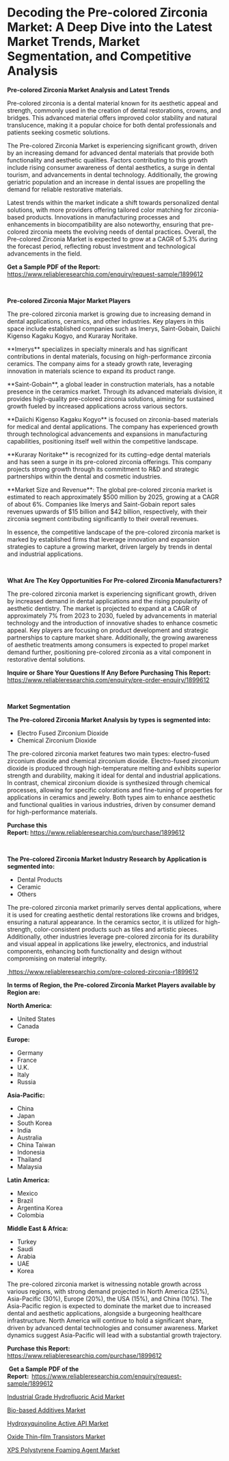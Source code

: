 <p><h1>Decoding the Pre-colored Zirconia Market: A Deep Dive into the Latest Market Trends, Market Segmentation, and Competitive Analysis</h1></p><p><strong>Pre-colored Zirconia Market Analysis and Latest Trends</strong></p>
<p><p>Pre-colored zirconia is a dental material known for its aesthetic appeal and strength, commonly used in the creation of dental restorations, crowns, and bridges. This advanced material offers improved color stability and natural translucence, making it a popular choice for both dental professionals and patients seeking cosmetic solutions.</p><p>The Pre-colored Zirconia Market is experiencing significant growth, driven by an increasing demand for advanced dental materials that provide both functionality and aesthetic qualities. Factors contributing to this growth include rising consumer awareness of dental aesthetics, a surge in dental tourism, and advancements in dental technology. Additionally, the growing geriatric population and an increase in dental issues are propelling the demand for reliable restorative materials.</p><p>Latest trends within the market indicate a shift towards personalized dental solutions, with more providers offering tailored color matching for zirconia-based products. Innovations in manufacturing processes and enhancements in biocompatibility are also noteworthy, ensuring that pre-colored zirconia meets the evolving needs of dental practices. Overall, the Pre-colored Zirconia Market is expected to grow at a CAGR of 5.3% during the forecast period, reflecting robust investment and technological advancements in the field.</p></p>
<p><strong>Get a Sample PDF of the Report:&nbsp;</strong> <a href="https://www.reliableresearchiq.com/enquiry/request-sample/1899612?utm_campaign=1876&utm_medium=2&utm_source=Github&utm_content=ia&utm_term=04022025&utm_id=pre-colored-zirconia">https://www.reliableresearchiq.com/enquiry/request-sample/1899612</a></p>
<p>&nbsp;</p>
<p><strong>Pre-colored Zirconia Major Market Players</strong></p>
<p><p>The pre-colored zirconia market is growing due to increasing demand in dental applications, ceramics, and other industries. Key players in this space include established companies such as Imerys, Saint-Gobain, Daiichi Kigenso Kagaku Kogyo, and Kuraray Noritake.</p><p>**Imerys** specializes in specialty minerals and has significant contributions in dental materials, focusing on high-performance zirconia ceramics. The company aims for a steady growth rate, leveraging innovation in materials science to expand its product range.</p><p>**Saint-Gobain**, a global leader in construction materials, has a notable presence in the ceramics market. Through its advanced materials division, it provides high-quality pre-colored zirconia solutions, aiming for sustained growth fueled by increased applications across various sectors.</p><p>**Daiichi Kigenso Kagaku Kogyo** is focused on zirconia-based materials for medical and dental applications. The company has experienced growth through technological advancements and expansions in manufacturing capabilities, positioning itself well within the competitive landscape.</p><p>**Kuraray Noritake** is recognized for its cutting-edge dental materials and has seen a surge in its pre-colored zirconia offerings. This company projects strong growth through its commitment to R&D and strategic partnerships within the dental and cosmetic industries.</p><p>**Market Size and Revenue**: The global pre-colored zirconia market is estimated to reach approximately $500 million by 2025, growing at a CAGR of about 6%. Companies like Imerys and Saint-Gobain report sales revenues upwards of $15 billion and $42 billion, respectively, with their zirconia segment contributing significantly to their overall revenues.</p><p>In essence, the competitive landscape of the pre-colored zirconia market is marked by established firms that leverage innovation and expansion strategies to capture a growing market, driven largely by trends in dental and industrial applications.</p></p>
<p>&nbsp;</p>
<p><strong>What Are The Key Opportunities For Pre-colored Zirconia Manufacturers?</strong></p>
<p><p>The pre-colored zirconia market is experiencing significant growth, driven by increased demand in dental applications and the rising popularity of aesthetic dentistry. The market is projected to expand at a CAGR of approximately 7% from 2023 to 2030, fueled by advancements in material technology and the introduction of innovative shades to enhance cosmetic appeal. Key players are focusing on product development and strategic partnerships to capture market share. Additionally, the growing awareness of aesthetic treatments among consumers is expected to propel market demand further, positioning pre-colored zirconia as a vital component in restorative dental solutions.</p></p>
<p><strong>Inquire or Share Your Questions If Any Before Purchasing This Report:</strong> <a href="https://www.reliableresearchiq.com/enquiry/pre-order-enquiry/1899612?utm_campaign=1876&utm_medium=2&utm_source=Github&utm_content=ia&utm_term=04022025&utm_id=pre-colored-zirconia">https://www.reliableresearchiq.com/enquiry/pre-order-enquiry/1899612</a></p>
<p>&nbsp;</p>
<p><strong>Market Segmentation</strong></p>
<p><strong>The Pre-colored Zirconia Market Analysis by types is segmented into:</strong></p>
<p><ul><li>Electro Fused Zirconium Dioxide</li><li>Chemical Zirconium Dioxide</li></ul></p>
<p><p>The pre-colored zirconia market features two main types: electro-fused zirconium dioxide and chemical zirconium dioxide. Electro-fused zirconium dioxide is produced through high-temperature melting and exhibits superior strength and durability, making it ideal for dental and industrial applications. In contrast, chemical zirconium dioxide is synthesized through chemical processes, allowing for specific colorations and fine-tuning of properties for applications in ceramics and jewelry. Both types aim to enhance aesthetic and functional qualities in various industries, driven by consumer demand for high-performance materials.</p></p>
<p><strong>Purchase this Report:&nbsp;</strong><a href="https://www.reliableresearchiq.com/purchase/1899612?utm_campaign=1876&utm_medium=2&utm_source=Github&utm_content=ia&utm_term=04022025&utm_id=pre-colored-zirconia">https://www.reliableresearchiq.com/purchase/1899612</a></p>
<p>&nbsp;</p>
<p><strong>The Pre-colored Zirconia Market Industry Research by Application is segmented into:</strong></p>
<p><ul><li>Dental Products</li><li>Ceramic</li><li>Others</li></ul></p>
<p><p>The pre-colored zirconia market primarily serves dental applications, where it is used for creating aesthetic dental restorations like crowns and bridges, ensuring a natural appearance. In the ceramics sector, it is utilized for high-strength, color-consistent products such as tiles and artistic pieces. Additionally, other industries leverage pre-colored zirconia for its durability and visual appeal in applications like jewelry, electronics, and industrial components, enhancing both functionality and design without compromising on material integrity.</p></p>
<p><a href="https://www.reliableresearchiq.com/pre-colored-zirconia-r1899612?utm_campaign=1876&utm_medium=2&utm_source=Github&utm_content=ia&utm_term=04022025&utm_id=pre-colored-zirconia">&nbsp;https://www.reliableresearchiq.com/pre-colored-zirconia-r1899612</a></p>
<p><strong>In terms of Region, the Pre-colored Zirconia Market Players available by Region are:</strong></p>
<p>
    <p> <strong> North America: </strong>
        <ul>
            <li>United States</li>
            <li>Canada</li>
        </ul>
        </p> 
    <p> <strong> Europe: </strong>
        <ul>
            <li>Germany</li>
            <li>France</li>
            <li>U.K.</li>
            <li>Italy</li>
            <li>Russia</li>
        </ul>
        </p> 
    <p> <strong> Asia-Pacific: </strong>
        <ul>
            <li>China</li>
            <li>Japan</li>
            <li>South Korea</li>
            <li>India</li>
            <li>Australia</li>
            <li>China Taiwan</li>
            <li>Indonesia</li>
            <li>Thailand</li>
            <li>Malaysia</li>
        </ul>
        </p> 
    <p> <strong> Latin America: </strong>
        <ul>
            <li>Mexico</li>
            <li>Brazil</li>
            <li>Argentina Korea</li>
            <li>Colombia</li>
        </ul>
        </p> 
    <p> <strong> Middle East & Africa: </strong>
        <ul>
            <li>Turkey</li>
            <li>Saudi</li>
            <li>Arabia</li>
            <li>UAE</li>
            <li>Korea</li>
        </ul>
    </p>
    </p>
<p><p>The pre-colored zirconia market is witnessing notable growth across various regions, with strong demand projected in North America (25%), Asia-Pacific (30%), Europe (20%), the USA (15%), and China (10%). The Asia-Pacific region is expected to dominate the market due to increased dental and aesthetic applications, alongside a burgeoning healthcare infrastructure. North America will continue to hold a significant share, driven by advanced dental technologies and consumer awareness. Market dynamics suggest Asia-Pacific will lead with a substantial growth trajectory.</p></p>
<p><strong>Purchase this Report: </strong><a href="https://www.reliableresearchiq.com/purchase/1899612?utm_campaign=1876&utm_medium=2&utm_source=Github&utm_content=ia&utm_term=04022025&utm_id=pre-colored-zirconia">https://www.reliableresearchiq.com/purchase/1899612</a></p>
<p>&nbsp;<strong>Get a Sample PDF of the Report:&nbsp;&nbsp;</strong><a href="https://www.reliableresearchiq.com/enquiry/request-sample/1899612?utm_campaign=1876&utm_medium=2&utm_source=Github&utm_content=ia&utm_term=04022025&utm_id=pre-colored-zirconia">https://www.reliableresearchiq.com/enquiry/request-sample/1899612</a></p>
<p><strong></strong></p>
<p><p><a href="https://www.linkedin.com/pulse/global-industrial-grade-hydrofluoric-acid-market-landscape-5trsc?utm_campaign=1876&utm_medium=2&utm_source=Github&utm_content=ia&utm_term=04022025&utm_id=pre-colored-zirconia">Industrial Grade Hydrofluoric Acid Market</a></p><p><a href="https://github.com/birbamanan03/Market-Research-Report-List-1/blob/main/bio-based-additives-market.md?utm_campaign=1876&utm_medium=2&utm_source=Github&utm_content=ia&utm_term=04022025&utm_id=pre-colored-zirconia">Bio-based Additives Market</a></p><p><a href="https://github.com/abedlagagica4/Market-Research-Report-List-1/blob/main/hydroxyquinoline-active-api-market.md?utm_campaign=1876&utm_medium=2&utm_source=Github&utm_content=ia&utm_term=04022025&utm_id=pre-colored-zirconia">Hydroxyquinoline Active API Market</a></p><p><a href="https://www.linkedin.com/pulse/unveiling-future-oxide-thin-film-transistors-market-analysis-ivbjf?utm_campaign=1876&utm_medium=2&utm_source=Github&utm_content=ia&utm_term=04022025&utm_id=pre-colored-zirconia">Oxide Thin-film Transistors Market</a></p><p><a href="https://www.linkedin.com/pulse/xps-polystyrene-foaming-agent-market-size-report-projected-otrfc?utm_campaign=1876&utm_medium=2&utm_source=Github&utm_content=ia&utm_term=04022025&utm_id=pre-colored-zirconia">XPS Polystyrene Foaming Agent Market</a></p></p>